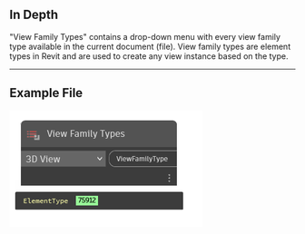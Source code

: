 ## In Depth
"View Family Types" contains a drop-down menu with every view family type available in the current document (file). View family types are element types in Revit and are used to create any view instance based on the type.
___
## Example File

![View Family Types](./DSRevitNodesUI.ViewFamilyTypes_img.jpg)